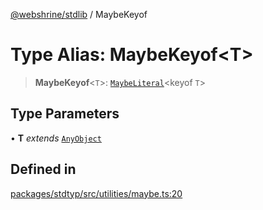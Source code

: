 [@webshrine/stdlib](../globals.md) / MaybeKeyof

# Type Alias: MaybeKeyof\<T\>

> **MaybeKeyof**\<`T`\>: [`MaybeLiteral`](MaybeLiteral.md)\<keyof `T`\>

## Type Parameters

• **T** *extends* [`AnyObject`](AnyObject.md)

## Defined in

[packages/stdtyp/src/utilities/maybe.ts:20](https://github.com/webshrine/webshrine/blob/8cedc3f2efca3108f17475a5ce8404715d0d24a5/packages/stdtyp/src/utilities/maybe.ts#L20)

